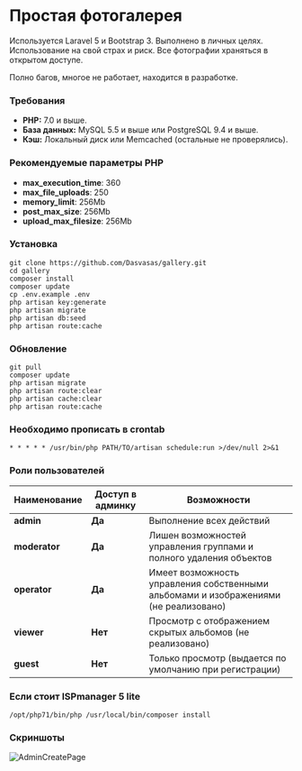 # Простая фотогалерея

Используется Laravel 5 и Bootstrap 3. Выполнено в личных целях. Использование на 
свой страх и риск. Все фотографии храняться в открытом доступе.

Полно багов, многое не работает, находится в разработке.

### Требования

 - **PHP:** 7.0 и выше.
 - **База данных:** MySQL 5.5 и выше или PostgreSQL 9.4 и выше.
 - **Кэш:** Локальный диск или Memcached (остальные не проверялись).

### Рекомендуемые параметры PHP

 - **max_execution_time**: 360
 - **max_file_uploads**: 250
 - **memory_limit**: 256Mb
 - **post_max_size**: 256Mb
 - **upload_max_filesize**: 256Mb

### Установка

```
git clone https://github.com/Dasvasas/gallery.git
cd gallery
composer install
composer update
cp .env.example .env
php artisan key:generate
php artisan migrate
php artisan db:seed
php artisan route:cache
```

### Обновление

```
git pull
composer update
php artisan migrate
php artisan route:clear
php artisan cache:clear
php artisan route:cache
```

### Необходимо прописать в crontab

```
* * * * * /usr/bin/php PATH/TO/artisan schedule:run >/dev/null 2>&1
```

### Роли пользователей

| Наименование | Доступ в админку | Возможности |
|----------|-----|----------------------|
|**admin**| **Да**| Выполнение всех действий |
|**moderator**| **Да**| Лишен возможностей управления группами и полного удаления объектов |
|**operator**| **Да**| Имеет возможность управления собственными альбомами и изображениями (не реализовано) |
|**viewer**| **Нет**| Просмотр с отображением скрытых альбомов (не реализовано) |
|**guest**| **Нет**| Только просмотр (выдается по умолчанию при регистрации) |

### Если стоит ISPmanager 5 lite

```
/opt/php71/bin/php /usr/local/bin/composer install
```

### Скриншоты

![AdminCreatePage](https://twh.club/wp-content/uploads/2017/05/gl_screen_createall.png)
